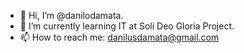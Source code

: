 - 👋 Hi, I’m @danilodamata.
- 🌱 I’m currently learning IT at Soli Deo Gloria Project.
- 📫 How to reach me: danilusdamata@gmail.com

<!---
danilodamata/danilodamata is a ✨ special ✨ repository because its `README.md` (this file) appears on your GitHub profile.
You can click the Preview link to take a look at your changes.
--->
